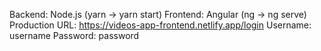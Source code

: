 Backend: Node.js (yarn -> yarn start)
Frontend: Angular (ng -> ng serve)
Production URL: https://videos-app-frontend.netlify.app/login
Username: username
Password: password
